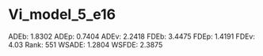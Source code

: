 # Vi_model_5_e16

ADEb: 1.8302
ADEp: 0.7404
ADEv: 2.2418
FDEb: 3.4475
FDEp: 1.4191
FDEv: 4.03
Rank: 551
WSADE: 1.2804
WSFDE: 2.3875